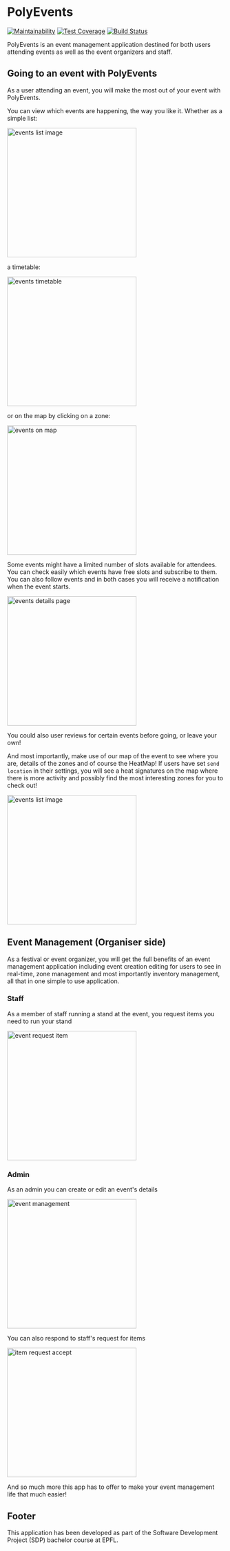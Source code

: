 # PolyEvents
[![Maintainability](https://api.codeclimate.com/v1/badges/e0ca1e3e0ed16ab83535/maintainability)](https://codeclimate.com/github/SDPTeam15/PolyEvents/maintainability)
[![Test Coverage](https://api.codeclimate.com/v1/badges/e0ca1e3e0ed16ab83535/test_coverage)](https://codeclimate.com/github/SDPTeam15/PolyEvents/test_coverage)
[![Build Status](https://api.cirrus-ci.com/github/SDPTeam15/PolyEvents.svg)](https://cirrus-ci.com/github/SDPTeam15/PolyEvents)

PolyEvents is an event management application destined for both users attending events as well as 
the event organizers and staff.

## Going to an event with PolyEvents
As a user attending an event, you will make the most out of your event with PolyEvents.

You can view which events are happening, the way you like it. Whether as a simple list:

<img src="docs/screenshots/events_list.png" alt="events list image" width="300"/>


a timetable: 

<img src="docs/screenshots/timetable.png" alt="events timetable" width="300"/>

or on the map by clicking on a zone:

<img src="docs/screenshots/zone_events.png" alt="events on map" width="300"/>


Some events might have a limited number of slots available for attendees. You can 
check easily which events have free slots and subscribe to them. You can also follow events and
in both cases you will receive a notification when the event starts.


<img src="docs/screenshots/events_details.png" alt="events details page" width="300"/>


You could also user reviews for certain events before going, or leave your own!


And most importantly, make use of our map of the event to see where you are, details of the zones
and of course the HeatMap! If users have set `send location` in their settings, you will see a heat signatures
on the map where there is more activity and possibly find the most interesting zones for you to check out!

<img src="docs/screenshots/heatmap.png" alt="events list image" width="300"/>

## Event Management (Organiser side)
As a festival or event organizer, you will get the full benefits of an event management application
including event creation editing for users to see in real-time, zone management and most importantly 
inventory management, all that in one simple to use application.

### Staff
As a member of staff running a stand at the event, you request items you need to run your stand

<img src="docs/screenshots/item_request.png" alt="event request item" width="300"/>


### Admin
As an admin you can create or edit an event's details

<img src="docs/screenshots/event_management.png" alt="event management" width="300"/>

You can also respond to staff's request for items

<img src="docs/screenshots/item_request_accept.png" alt="item request accept" width="300"/>

And so much more this app has to offer to make your event management life that much easier!

## Footer
This application has been developed as part of the Software Development Project (SDP) bachelor course
at EPFL.
